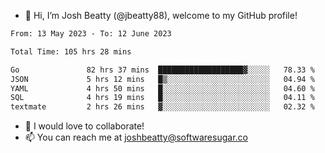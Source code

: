 - 👋 Hi, I’m Josh Beatty (@jbeatty88), welcome to my GitHub profile!

<!--START_SECTION:waka-->

```txt
From: 13 May 2023 - To: 12 June 2023

Total Time: 105 hrs 28 mins

Go               82 hrs 37 mins  ███████████████████▓░░░░░   78.33 %
JSON             5 hrs 12 mins   █▒░░░░░░░░░░░░░░░░░░░░░░░   04.94 %
YAML             4 hrs 50 mins   █░░░░░░░░░░░░░░░░░░░░░░░░   04.60 %
SQL              4 hrs 19 mins   █░░░░░░░░░░░░░░░░░░░░░░░░   04.11 %
textmate         2 hrs 26 mins   ▓░░░░░░░░░░░░░░░░░░░░░░░░   02.32 %
```

<!--END_SECTION:waka-->

- 💞️ I would love to collaborate!
- 📫 You can reach me at joshbeatty@softwaresugar.co

<!---
jbeatty88/jbeatty88 is a ✨ special ✨ repository because its `README.md` (this file) appears on your GitHub profile.
You can click the Preview link to take a look at your changes.
--->
